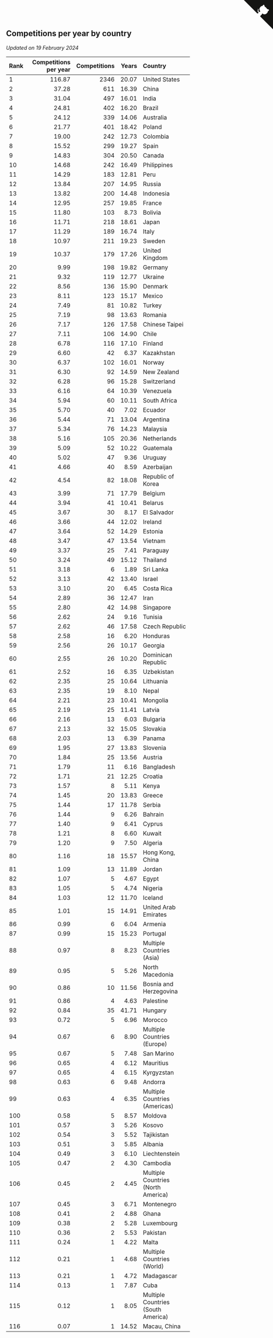 ## Competitions per year by country

*Updated on 19 February 2024*

| Rank | Competitions per year | Competitions | Years | Country |
| :--- | ---: | ---: | ---: | :--- |
| 1 | 116.87 | 2346 | 20.07 | United States |
| 2 | 37.28 | 611 | 16.39 | China |
| 3 | 31.04 | 497 | 16.01 | India |
| 4 | 24.81 | 402 | 16.20 | Brazil |
| 5 | 24.12 | 339 | 14.06 | Australia |
| 6 | 21.77 | 401 | 18.42 | Poland |
| 7 | 19.00 | 242 | 12.73 | Colombia |
| 8 | 15.52 | 299 | 19.27 | Spain |
| 9 | 14.83 | 304 | 20.50 | Canada |
| 10 | 14.68 | 242 | 16.49 | Philippines |
| 11 | 14.29 | 183 | 12.81 | Peru |
| 12 | 13.84 | 207 | 14.95 | Russia |
| 13 | 13.82 | 200 | 14.48 | Indonesia |
| 14 | 12.95 | 257 | 19.85 | France |
| 15 | 11.80 | 103 | 8.73 | Bolivia |
| 16 | 11.71 | 218 | 18.61 | Japan |
| 17 | 11.29 | 189 | 16.74 | Italy |
| 18 | 10.97 | 211 | 19.23 | Sweden |
| 19 | 10.37 | 179 | 17.26 | United Kingdom |
| 20 | 9.99 | 198 | 19.82 | Germany |
| 21 | 9.32 | 119 | 12.77 | Ukraine |
| 22 | 8.56 | 136 | 15.90 | Denmark |
| 23 | 8.11 | 123 | 15.17 | Mexico |
| 24 | 7.49 | 81 | 10.82 | Turkey |
| 25 | 7.19 | 98 | 13.63 | Romania |
| 26 | 7.17 | 126 | 17.58 | Chinese Taipei |
| 27 | 7.11 | 106 | 14.90 | Chile |
| 28 | 6.78 | 116 | 17.10 | Finland |
| 29 | 6.60 | 42 | 6.37 | Kazakhstan |
| 30 | 6.37 | 102 | 16.01 | Norway |
| 31 | 6.30 | 92 | 14.59 | New Zealand |
| 32 | 6.28 | 96 | 15.28 | Switzerland |
| 33 | 6.16 | 64 | 10.39 | Venezuela |
| 34 | 5.94 | 60 | 10.11 | South Africa |
| 35 | 5.70 | 40 | 7.02 | Ecuador |
| 36 | 5.44 | 71 | 13.04 | Argentina |
| 37 | 5.34 | 76 | 14.23 | Malaysia |
| 38 | 5.16 | 105 | 20.36 | Netherlands |
| 39 | 5.09 | 52 | 10.22 | Guatemala |
| 40 | 5.02 | 47 | 9.36 | Uruguay |
| 41 | 4.66 | 40 | 8.59 | Azerbaijan |
| 42 | 4.54 | 82 | 18.08 | Republic of Korea |
| 43 | 3.99 | 71 | 17.79 | Belgium |
| 44 | 3.94 | 41 | 10.41 | Belarus |
| 45 | 3.67 | 30 | 8.17 | El Salvador |
| 46 | 3.66 | 44 | 12.02 | Ireland |
| 47 | 3.64 | 52 | 14.29 | Estonia |
| 48 | 3.47 | 47 | 13.54 | Vietnam |
| 49 | 3.37 | 25 | 7.41 | Paraguay |
| 50 | 3.24 | 49 | 15.12 | Thailand |
| 51 | 3.18 | 6 | 1.89 | Sri Lanka |
| 52 | 3.13 | 42 | 13.40 | Israel |
| 53 | 3.10 | 20 | 6.45 | Costa Rica |
| 54 | 2.89 | 36 | 12.47 | Iran |
| 55 | 2.80 | 42 | 14.98 | Singapore |
| 56 | 2.62 | 24 | 9.16 | Tunisia |
| 57 | 2.62 | 46 | 17.58 | Czech Republic |
| 58 | 2.58 | 16 | 6.20 | Honduras |
| 59 | 2.56 | 26 | 10.17 | Georgia |
| 60 | 2.55 | 26 | 10.20 | Dominican Republic |
| 61 | 2.52 | 16 | 6.35 | Uzbekistan |
| 62 | 2.35 | 25 | 10.64 | Lithuania |
| 63 | 2.35 | 19 | 8.10 | Nepal |
| 64 | 2.21 | 23 | 10.41 | Mongolia |
| 65 | 2.19 | 25 | 11.41 | Latvia |
| 66 | 2.16 | 13 | 6.03 | Bulgaria |
| 67 | 2.13 | 32 | 15.05 | Slovakia |
| 68 | 2.03 | 13 | 6.39 | Panama |
| 69 | 1.95 | 27 | 13.83 | Slovenia |
| 70 | 1.84 | 25 | 13.56 | Austria |
| 71 | 1.79 | 11 | 6.16 | Bangladesh |
| 72 | 1.71 | 21 | 12.25 | Croatia |
| 73 | 1.57 | 8 | 5.11 | Kenya |
| 74 | 1.45 | 20 | 13.83 | Greece |
| 75 | 1.44 | 17 | 11.78 | Serbia |
| 76 | 1.44 | 9 | 6.26 | Bahrain |
| 77 | 1.40 | 9 | 6.41 | Cyprus |
| 78 | 1.21 | 8 | 6.60 | Kuwait |
| 79 | 1.20 | 9 | 7.50 | Algeria |
| 80 | 1.16 | 18 | 15.57 | Hong Kong, China |
| 81 | 1.09 | 13 | 11.89 | Jordan |
| 82 | 1.07 | 5 | 4.67 | Egypt |
| 83 | 1.05 | 5 | 4.74 | Nigeria |
| 84 | 1.03 | 12 | 11.70 | Iceland |
| 85 | 1.01 | 15 | 14.91 | United Arab Emirates |
| 86 | 0.99 | 6 | 6.04 | Armenia |
| 87 | 0.99 | 15 | 15.23 | Portugal |
| 88 | 0.97 | 8 | 8.23 | Multiple Countries (Asia) |
| 89 | 0.95 | 5 | 5.26 | North Macedonia |
| 90 | 0.86 | 10 | 11.56 | Bosnia and Herzegovina |
| 91 | 0.86 | 4 | 4.63 | Palestine |
| 92 | 0.84 | 35 | 41.71 | Hungary |
| 93 | 0.72 | 5 | 6.96 | Morocco |
| 94 | 0.67 | 6 | 8.90 | Multiple Countries (Europe) |
| 95 | 0.67 | 5 | 7.48 | San Marino |
| 96 | 0.65 | 4 | 6.12 | Mauritius |
| 97 | 0.65 | 4 | 6.15 | Kyrgyzstan |
| 98 | 0.63 | 6 | 9.48 | Andorra |
| 99 | 0.63 | 4 | 6.35 | Multiple Countries (Americas) |
| 100 | 0.58 | 5 | 8.57 | Moldova |
| 101 | 0.57 | 3 | 5.26 | Kosovo |
| 102 | 0.54 | 3 | 5.52 | Tajikistan |
| 103 | 0.51 | 3 | 5.85 | Albania |
| 104 | 0.49 | 3 | 6.10 | Liechtenstein |
| 105 | 0.47 | 2 | 4.30 | Cambodia |
| 106 | 0.45 | 2 | 4.45 | Multiple Countries (North America) |
| 107 | 0.45 | 3 | 6.71 | Montenegro |
| 108 | 0.41 | 2 | 4.88 | Ghana |
| 109 | 0.38 | 2 | 5.28 | Luxembourg |
| 110 | 0.36 | 2 | 5.53 | Pakistan |
| 111 | 0.24 | 1 | 4.22 | Malta |
| 112 | 0.21 | 1 | 4.68 | Multiple Countries (World) |
| 113 | 0.21 | 1 | 4.72 | Madagascar |
| 114 | 0.13 | 1 | 7.87 | Cuba |
| 115 | 0.12 | 1 | 8.05 | Multiple Countries (South America) |
| 116 | 0.07 | 1 | 14.52 | Macau, China |


<a href="https://github.com/JustinTimeCuber/wca_statistics" class="github-corner" aria-label="View source on Github"><svg width="80" height="80" viewBox="0 0 250 250" style="fill:#151513; color:#fff; position: absolute; top: 0; border: 0; right: 0;" aria-hidden="true"><path d="M0,0 L115,115 L130,115 L142,142 L250,250 L250,0 Z"></path><path d="M128.3,109.0 C113.8,99.7 119.0,89.6 119.0,89.6 C122.0,82.7 120.5,78.6 120.5,78.6 C119.2,72.0 123.4,76.3 123.4,76.3 C127.3,80.9 125.5,87.3 125.5,87.3 C122.9,97.6 130.6,101.9 134.4,103.2" fill="currentColor" style="transform-origin: 130px 106px;" class="octo-arm"></path><path d="M115.0,115.0 C114.9,115.1 118.7,116.5 119.8,115.4 L133.7,101.6 C136.9,99.2 139.9,98.4 142.2,98.6 C133.8,88.0 127.5,74.4 143.8,58.0 C148.5,53.4 154.0,51.2 159.7,51.0 C160.3,49.4 163.2,43.6 171.4,40.1 C171.4,40.1 176.1,42.5 178.8,56.2 C183.1,58.6 187.2,61.8 190.9,65.4 C194.5,69.0 197.7,73.2 200.1,77.6 C213.8,80.2 216.3,84.9 216.3,84.9 C212.7,93.1 206.9,96.0 205.4,96.6 C205.1,102.4 203.0,107.8 198.3,112.5 C181.9,128.9 168.3,122.5 157.7,114.1 C157.9,116.9 156.7,120.9 152.7,124.9 L141.0,136.5 C139.8,137.7 141.6,141.9 141.8,141.8 Z" fill="currentColor" class="octo-body"></path></svg></a><style>.github-corner:hover .octo-arm{animation:octocat-wave 560ms ease-in-out}@keyframes octocat-wave{0%,100%{transform:rotate(0)}20%,60%{transform:rotate(-25deg)}40%,80%{transform:rotate(10deg)}}@media (max-width:500px){.github-corner:hover .octo-arm{animation:none}.github-corner .octo-arm{animation:octocat-wave 560ms ease-in-out}}</style>
